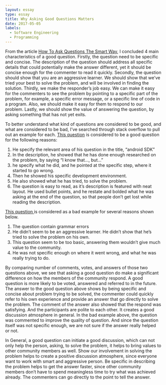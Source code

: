 ```yaml
---
layout: essay
type: essay
title: Why Asking Good Questions Matters
date: 2017-05-05
labels:
  - Software Engineering
  - Programming
---
```


From the article [How To Ask Questions The Smart Way]( http://www.catb.org/esr/faqs/smart-questions.html), I concluded 4  main characteristics of a good question. Firstly, the question need to be specific and concise. The description of the question should address all specific details that could potentially make the answer different, yet it should be concise enough for the commenter to read it quickly. Secondly, the question should show that you are an aggressive learner. We should show that we’ve tried your best to solve the problem, and will be involved in finding the solution. Thirdly, we make the responder’s job easy. We can make it easy for the commenters to see the problem by pointing to a specific part of the problem, for example, a specific error message, or a specific line of code in a program.  Also, we should make it easy for them to respond to our problem. Lastly, we should show the value of answering the question, by asking something that has not yet exits. 

To better understand what kind of questions are considered to be good, and what are considered to be bad, I’ve searched through stack overflow to pull out an example for each. [This question]( http://stackoverflow.com/questions/42613882/error-could-not-find-gradle-wrapper-within-android-sdk-might-need-to-update-yo) is considered to be a good question for the following reasons:
1. He specify the relevant area of his question in the title, “android SDK”
2. In the description, he showed that he has done enough researched on the problem, by saying “I know that…, but…”
3. he specify what he did, and he pointed at the specific step, where it started to go wrong.
4. Then he showed his specific development environment.
5. He also showed what he has tried, to solve the problem.
6. The question is easy to read, as it’s description is featured with neat layout.  He used bullet points, and he restate and bolded what he was asking at the end of the question, so that people don’t get lost while reading the description. 

[This question ]( https://stackoverflow.com/questions/43815939/i-want-to-know-in-how-many-table-the-data-existing-in-database ) is considered as a bad example for several reasons shown below.
1. The question contain grammar errors
2. He didn’t seem to be an aggressive learner. He didn’t show that he’s tried to solve the problem on his own. 
3. This question seem to be too basic, answering them wouldn’t give much value to the community. 
4. He was not specific enough on where it went wrong, and what he was really trying to do. 

By comparing number of comments, votes, and answers of those two questions above, we see that asking a good question do make a significant difference on how the members of the community respond. A good question is more likely to be voted, answered and referred to in the future. The answer to the good question above shows by being specific and concise about problem trying to be solved, the commenter could quickly refer to his own experience and provide an answer that go directly to solve the problem. The comment of the answer also showed that the respond was satisfying. And the participants are polite to each other. It creates a good discussion atmosphere in general. In the bad example above, the question was commented to improve the quality of question. And since the question itself was not specific enough, we are not sure if the answer really helped or not. 

In General, a good question can initiate a good discussion, which can not only help the person, asking, to solve the problem, it helps to bring values to other community members as well. Show our involvement in solving the problem helps to create a positive discussion atmosphere, since everyone want to work with smart and aggressive person. Be specific in describing the problem helps to get the answer faster, since other community members don’t have to spend meaningless time to try what was achieved already. The commenters can go directly to the point to tell the answer. 


